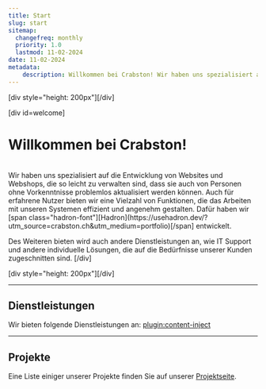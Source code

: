```yaml
---
title: Start
slug: start
sitemap:
  changefreq: monthly
  priority: 1.0
  lastmod: 11-02-2024
date: 11-02-2024
metadata:
	description: Willkommen bei Crabston! Wir haben uns spezialisiert auf die Entwicklung von Websites und Webshops, die jeder verwalten kann, selbst ohne Vorkenntnisse. Ausserdem bieten wir auch weitere Dienstleistungen wie IT Support und individuelle IT Lösungen an.
---
```


[div style="height: 200px"][/div]

[div id=welcome]
# Willkommen bei Crabston!
<br/>
Wir haben uns spezialisiert auf die Entwicklung von Websites und Webshops, die so leicht zu verwalten sind, dass sie auch von Personen ohne Vorkenntnisse problemlos aktualisiert werden können. Auch für erfahrene Nutzer bieten wir eine Vielzahl von Funktionen, die das Arbeiten mit unseren Systemen effizient und angenehm gestalten. Dafür haben wir [span class="hadron-font"][Hadron](https://usehadron.dev/?utm_source=crabston.ch&utm_medium=portfolio)[/span] entwickelt.

Des Weiteren bieten wird auch andere Dienstleistungen an, wie IT Support und andere individuelle Lösungen, die auf die Bedürfnisse unserer Kunden zugeschnitten sind.
[/div]

[div style="height: 200px"][/div]

---
## Dienstleistungen
Wir bieten folgende Dienstleistungen an:
[plugin:content-inject](/dienstleistungen/_carousel)

---
## Projekte
Eine Liste einiger unserer Projekte finden Sie auf unserer [Projektseite](/projekte).
